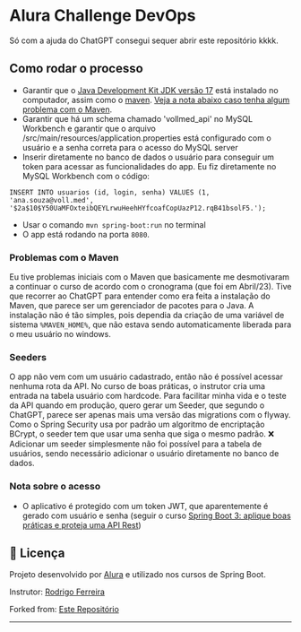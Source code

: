 # Alura Challenge DevOps
Só com a ajuda do ChatGPT consegui sequer abrir este repositório kkkk.

## Como rodar o processo
- Garantir que o <a href="https://www.oracle.com/java/technologies/javase/jdk17-archive-downloads.html">Java Development Kit JDK versão 17</a> está instalado no computador, assim como o <a href="https://maven.apache.org/download.cgi">maven</a>. <a href="#problemas-com-o-maven">Veja a nota abaixo caso tenha algum problema com o Maven</a>.
- Garantir que há um schema chamado 'vollmed_api' no MySQL Workbench e garantir que o arquivo /src/main/resources/application.properties está configurado com o usuário e a senha correta para o acesso do MySQL server
- Inserir diretamente no banco de dados o usuário para conseguir um token para acessar as funcionalidades do app. Eu fiz diretamente no MySQL Workbench com o código:
```
INSERT INTO usuarios (id, login, senha) VALUES (1, 'ana.souza@voll.med', '$2a$10$Y50UaMFOxteibQEYLrwuHeehHYfcoafCopUazP12.rqB41bsolF5.');
```
- Usar o comando ```mvn spring-boot:run``` no terminal
- O app está rodando na porta ```8080```.

### Problemas com o Maven
Eu tive problemas iniciais com o Maven que basicamente me desmotivaram a continuar o curso de acordo com o cronograma (que foi em Abril/23). Tive que recorrer ao ChatGPT para entender como era feita a instalação do Maven, que parece ser um gerenciador de pacotes para o Java. A instalação não é tão simples, pois dependia da criação de uma variável de sistema ```%MAVEN_HOME%```, que não estava sendo automaticamente liberada para o meu usuário no windows.

### Seeders
O app não vem com um usuário cadastrado, então não é possível acessar nenhuma rota da API. No curso de boas práticas, o instrutor cria uma entrada na tabela usuário com hardcode. Para facilitar minha vida e o teste da API quando em produção, quero gerar um Seeder, que segundo o ChatGPT, parece ser apenas mais uma versão das migrations com o flyway. Como o Spring Security usa por padrão um algoritmo de encriptação BCrypt, o seeder tem que usar uma senha que siga o mesmo padrão.
❌ Adicionar um seeder simplesmente não foi possível para a tabela de usuários, sendo necessário adicionar o usuário diretamente no banco de dados.

### Nota sobre o acesso
- O aplicativo é protegido com um token JWT, que aparentemente é gerado com usuário e senha (seguir o curso <a href="https://cursos.alura.com.br/course/spring-boot-aplique-boas-praticas-proteja-api-rest">Spring Boot 3: aplique boas práticas e proteja uma API Rest</a>)

## 📝 Licença

Projeto desenvolvido por [Alura](https://www.alura.com.br) e utilizado nos cursos de Spring Boot.

Instrutor: [Rodrigo Ferreira](https://cursos.alura.com.br/user/rodrigo-ferreira) 

Forked from: [Este Repositório](https://github.com/alura-cursos/2771-spring-boot)

---
